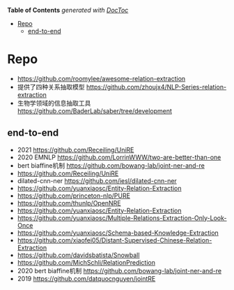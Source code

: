 <!-- START doctoc generated TOC please keep comment here to allow auto update -->
<!-- DON'T EDIT THIS SECTION, INSTEAD RE-RUN doctoc TO UPDATE -->
**Table of Contents**  *generated with [DocToc](https://github.com/thlorenz/doctoc)*

- [Repo](#repo)
  - [end-to-end](#end-to-end)

<!-- END doctoc generated TOC please keep comment here to allow auto update -->



# Repo
- https://github.com/roomylee/awesome-relation-extraction
- 提供了四种关系抽取模型 https://github.com/zhoujx4/NLP-Series-relation-extraction
- 生物学领域的信息抽取工具 https://github.com/BaderLab/saber/tree/development
## end-to-end
- 2021 https://github.com/Receiling/UniRE
- 2020 EMNLP https://github.com/LorrinWWW/two-are-better-than-one
- bert biaffine机制 https://github.com/bowang-lab/joint-ner-and-re
- https://github.com/Receiling/UniRE
- dilated-cnn-ner https://github.com/iesl/dilated-cnn-ner
- https://github.com/yuanxiaosc/Entity-Relation-Extraction
- https://github.com/princeton-nlp/PURE
- https://github.com/thunlp/OpenNRE
- https://github.com/yuanxiaosc/Entity-Relation-Extraction
- https://github.com/yuanxiaosc/Multiple-Relations-Extraction-Only-Look-Once
- https://github.com/yuanxiaosc/Schema-based-Knowledge-Extraction
- https://github.com/xiaofei05/Distant-Supervised-Chinese-Relation-Extraction
- https://github.com/davidsbatista/Snowball
- https://github.com/MichSchli/RelationPrediction
- 2020 bert biaffine机制 https://github.com/bowang-lab/joint-ner-and-re
- 2019 https://github.com/datquocnguyen/jointRE




